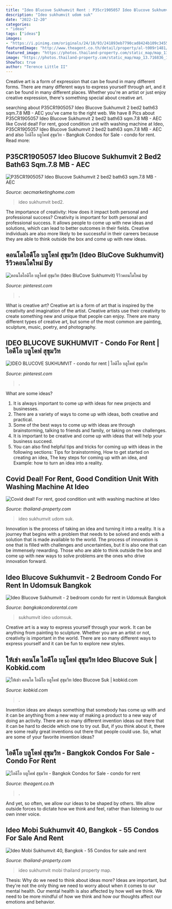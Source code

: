 ```yaml
---
title: "Ideo Blucove Sukhumvit Rent : P35cr1905057 Ideo Blucove Sukhumvit 2 Bed2 Bath63 Sqm.7.8 Mb"
description: "Ideo sukhumvit udom suk"
date: "2022-12-20"
categories:
- "ideas"
tags: ["ideas"]
images:
- "https://i.pinimg.com/originals/24/18/93/241893eb7790cad8424b109c345558de.jpg"
featuredImage: "http://www.theagent.co.th/detail/property/al-t009r1481/more/dsc03732.jpg"
featured_image: "https://photos.thailand-property.com/static_map/map_13.716836_100.581599.jpg"
image: "https://photos.thailand-property.com/static_map/map_13.716836_100.581599.jpg"
ShowToc: true
author: "Terence Little II"
---
```



Creative art is a form of expression that can be found in many different forms. There are many different ways to express yourself through art, and it can be found in many different places. Whether you're an artist or just enjoy creative expression, there's something special about creative art.

	

		
searching about P35CR1905057 Ideo Blucove Sukhumvit 2 bed2 bath63 sqm.7.8 MB - AEC you've came to the right web. We have 8 Pics about P35CR1905057 Ideo Blucove Sukhumvit 2 bed2 bath63 sqm.7.8 MB - AEC like Covid deal! For rent, good condition unit with washing machine at Ideo, P35CR1905057 Ideo Blucove Sukhumvit 2 bed2 bath63 sqm.7.8 MB - AEC and also ไอดีโอ บลูโคฟ สุขุมวิท - Bangkok Condos for Sale - condo for rent. Read more:
		
    
## P35CR1905057 Ideo Blucove Sukhumvit 2 Bed2 Bath63 Sqm.7.8 MB - AEC

<img loading=lazy src="https://www.aecmarketinghome.com/uploads/houses/2020/12/27/thumb_cgd1609055664.jpg" onerror="this.onerror=null;this.src='https://tse4.mm.bing.net/th?id=OIP.my9bYmjNDzniwZr1hNuX5AHaFj&amp;pid=15.1';" alt="P35CR1905057 Ideo Blucove Sukhumvit 2 bed2 bath63 sqm.7.8 MB - AEC">

_Source: aecmarketinghome.com_

>ideo sukhumvit bed2. 

	

The importance of creativity: How does it impact both personal and professional success?
Creativity is important for both personal and professional success. It allows people to come up with new ideas and solutions, which can lead to better outcomes in their fields. Creative individuals are also more likely to be successful in their careers because they are able to think outside the box and come up with new ideas.

    
## คอนโดไอดีโอ บลูโคฟ สุขุมวิท (Ideo BluCove Sukhumvit) รีวิวคอนโดใหม่ By

<img loading=lazy src="https://i.pinimg.com/originals/9d/77/ae/9d77ae1ec2ec9638f4984907fcc7ac18.jpg" onerror="this.onerror=null;this.src='https://tse1.mm.bing.net/th?id=OIP.En7j0HUFceXF_zTN6llxwwHaFV&amp;pid=15.1';" alt="คอนโดไอดีโอ บลูโคฟ สุขุมวิท (Ideo BluCove Sukhumvit) รีวิวคอนโดใหม่ by">

_Source: pinterest.com_

>. 

	

What is creative art?
Creative art is a form of art that is inspired by the creativity and imagination of the artist. Creative artists use their creativity to create something new and unique that people can enjoy. There are many different types of creative art, but some of the most common are painting, sculpture, music, poetry, and photography.

    
## IDEO BLUCOVE SUKHUMVIT - Condo For Rent | ไอดีโอ บลูโคฟ สุขุมวิท

<img loading=lazy src="https://i.pinimg.com/originals/24/18/93/241893eb7790cad8424b109c345558de.jpg" onerror="this.onerror=null;this.src='https://tse1.mm.bing.net/th?id=OIP.-m3gPGMls2CgjBY9LdxG8AHaEK&amp;pid=15.1';" alt="IDEO BLUCOVE SUKHUMVIT - condo for rent | ไอดีโอ บลูโคฟ สุขุมวิท">

_Source: pinterest.com_

>. 

	

What are some ideas?
1. It is always important to come up with ideas for new projects and businesses. 
2. There are a variety of ways to come up with ideas, both creative and practical. 
3. Some of the best ways to come up with ideas are through brainstorming, talking to friends and family, or taking on new challenges. 
4. It is important to be creative and come up with ideas that will help your business succeed. 
5. You can also find helpful tips and tricks for coming up with ideas in the following sections: Tips for brainstorming, How to get started on creating an idea, The key steps for coming up with an idea, and Example: how to turn an idea into a reality.

    
## Covid Deal! For Rent, Good Condition Unit With Washing Machine At Ideo

<img loading=lazy src="https://photosrp.thailand-property.com/2.0-TP-1043976-PP-6710586-16663445016071352601835-1-490-325-ct/condo-for-rent-in-ideo-blucove-sukhumvit-bang-na-bangkok-near-bts-udom-suk.jpg" onerror="this.onerror=null;this.src='https://tse4.mm.bing.net/th?id=OIP.wggvww0PPh307cLe68GJ6QHaE6&amp;pid=15.1';" alt="Covid deal! For rent, good condition unit with washing machine at Ideo">

_Source: thailand-property.com_

>ideo sukhumvit udom suk. 

	

Innovation is the process of taking an idea and turning it into a reality. It is a journey that begins with a problem that needs to be solved and ends with a solution that is made available to the world. The process of innovation is one that is filled with challenges and uncertainties, but it is also one that can be immensely rewarding. Those who are able to think outside the box and come up with new ways to solve problems are the ones who drive innovation forward.

    
## Ideo Blucove Sukhumvit - 2 Bedroom Condo For Rent In Udomsuk Bangkok

<img loading=lazy src="https://www.bangkokcondorental.com/apartment/wp-content/uploads/2016/04/2-4.jpg" onerror="this.onerror=null;this.src='https://tse2.mm.bing.net/th?id=OIP.VW1RSazKiuZRzgZByhdt9QHaFj&amp;pid=15.1';" alt="Ideo Blucove Sukhumvit - 2 bedroom condo for rent in Udomsuk Bangkok">

_Source: bangkokcondorental.com_

>sukhumvit ideo udomsuk. 

	

Creative art is a way to express yourself through your work. It can be anything from painting to sculpture. Whether you are an artist or not, creativity is important in the world. There are so many different ways to express yourself and it can be fun to explore new styles.

    
## ให้เช่า คอนโด ไอดีโอ บลูโคฟ สุขุมวิท Ideo Blucove Suk | Kobkid.com

<img loading=lazy src="https://www.kobkid.com/market/images/market_images/139998/6442ee34ca21e8c.jpg" onerror="this.onerror=null;this.src='https://tse4.mm.bing.net/th?id=OIP.DQbZcwcrNP0ZUv1XJhfRrQHaFj&amp;pid=15.1';" alt="ให้เช่า คอนโด ไอดีโอ บลูโคฟ สุขุมวิท Ideo Blucove Suk | kobkid.com">

_Source: kobkid.com_

>. 

	

Invention ideas are always something that somebody has come up with and it can be anything from a new way of making a product to a new way of doing an activity. There are so many different invention ideas out there that it can be hard to decide which one to try out. But, if you think about it, there are some really great inventions out there that people could use. So, what are some of your favorite invention ideas?

    
## ไอดีโอ บลูโคฟ สุขุมวิท - Bangkok Condos For Sale - Condo For Rent

<img loading=lazy src="http://www.theagent.co.th/detail/property/al-t009r1481/more/dsc03732.jpg" onerror="this.onerror=null;this.src='https://tse2.mm.bing.net/th?id=OIP.G7abzdSQiKJ3g2cbgLHiMgHaF6&amp;pid=15.1';" alt="ไอดีโอ บลูโคฟ สุขุมวิท - Bangkok Condos for Sale - condo for rent">

_Source: theagent.co.th_

>. 

	

And yet, so often, we allow our ideas to be shaped by others. We allow outside forces to dictate how we think and feel, rather than listening to our own inner voice.

    
## Ideo Mobi Sukhumvit 40, Bangkok - 55 Condos For Sale And Rent

<img loading=lazy src="https://photos.thailand-property.com/static_map/map_13.716836_100.581599.jpg" onerror="this.onerror=null;this.src='https://tse3.mm.bing.net/th?id=OIP.Y59pBmuUWqGXg34bsB7X5gAAAA&amp;pid=15.1';" alt="Ideo Mobi Sukhumvit 40, Bangkok - 55 Condos for sale and rent">

_Source: thailand-property.com_

>ideo sukhumvit mobi thailand property map. 

	

Thesis: Why do we need to think about ideas more?
Ideas are important, but they're not the only thing we need to worry about when it comes to our mental health. Our mental health is also affected by how well we think. We need to be more mindful of how we think and how our thoughts affect our emotions and behavior.

